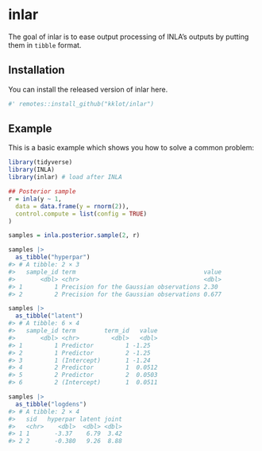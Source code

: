 
<!-- README.md is generated from README.Rmd. Please edit that file -->

# inlar

<!-- badges: start -->
<!-- badges: end -->

The goal of inlar is to ease output processing of INLA’s outputs by
putting them in `tibble` format.

## Installation

You can install the released version of inlar here.

``` r
#' remotes::install_github("kklot/inlar")
```

## Example

This is a basic example which shows you how to solve a common problem:

``` r
library(tidyverse)
library(INLA)
library(inlar) # load after INLA
```

``` r
## Posterior sample
r = inla(y ~ 1,
  data = data.frame(y = rnorm(2)),
  control.compute = list(config = TRUE)
)

samples = inla.posterior.sample(2, r)

samples |>
  as_tibble("hyperpar")
#> # A tibble: 2 × 3
#>   sample_id term                                    value
#>       <dbl> <chr>                                   <dbl>
#> 1         1 Precision for the Gaussian observations 2.30 
#> 2         2 Precision for the Gaussian observations 0.677

samples |>
  as_tibble("latent")
#> # A tibble: 6 × 4
#>   sample_id term        term_id   value
#>       <dbl> <chr>         <dbl>   <dbl>
#> 1         1 Predictor         1 -1.25  
#> 2         1 Predictor         2 -1.25  
#> 3         1 (Intercept)       1 -1.24  
#> 4         2 Predictor         1  0.0512
#> 5         2 Predictor         2  0.0503
#> 6         2 (Intercept)       1  0.0511

samples |>
  as_tibble("logdens")
#> # A tibble: 2 × 4
#>   sid   hyperpar latent joint
#>   <chr>    <dbl>  <dbl> <dbl>
#> 1 1       -3.37    6.79  3.42
#> 2 2       -0.380   9.26  8.88
```
